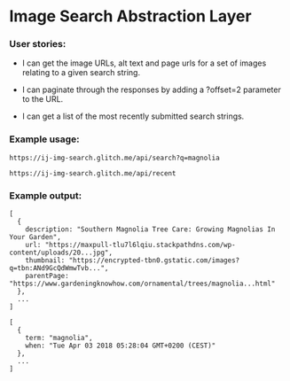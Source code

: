 # Image Search Abstraction Layer

### User stories:

- I can get the image URLs, alt text and page urls for a set of images relating to a given search string.

- I can paginate through the responses by adding a ?offset=2 parameter to the URL.

- I can get a list of the most recently submitted search strings.

### Example usage:

```
https://ij-img-search.glitch.me/api/search?q=magnolia
```
```
https://ij-img-search.glitch.me/api/recent
```

### Example output:
```
[
  {
    description: "Southern Magnolia Tree Care: Growing Magnolias In Your Garden",
    url: "https://maxpull-tlu7l6lqiu.stackpathdns.com/wp-content/uploads/20...jpg",
    thumbnail: "https://encrypted-tbn0.gstatic.com/images?q=tbn:ANd9GcQdWmwTvb...",
    parentPage: "https://www.gardeningknowhow.com/ornamental/trees/magnolia...html"
  },
  ...
]
```
```
[
  {
    term: "magnolia",
    when: "Tue Apr 03 2018 05:28:04 GMT+0200 (CEST)"
  },
  ...
]
```